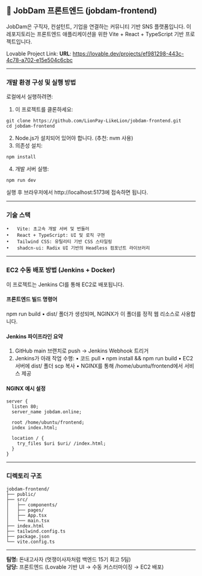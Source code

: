 ## 🦁 JobDam 프론트엔드 (jobdam-frontend)

JobDam은 구직자, 컨설턴트, 기업을 연결하는 커뮤니티 기반 SNS 플랫폼입니다.
이 레포지토리는 프론트엔드 애플리케이션을 위한 Vite + React + TypeScript 기반 프로젝트입니다.

Lovable Project Link:
**URL**: https://lovable.dev/projects/ef981298-443c-4c78-a702-e15e504c6cbc

---

### 개발 환경 구성 및 실행 방법

로컬에서 실행하려면:
1. 이 프로젝트를 클론하세요:
```
git clone https://github.com/LionPay-LikeLion/jobdam-frontend.git
cd jobdam-frontend
```

2. Node.js가 설치되어 있어야 합니다. (추천: nvm 사용)
3. 의존성 설치:
```
npm install
```
4. 개발 서버 실행:
```
npm run dev
```
실행 후 브라우저에서 http://localhost:5173에 접속하면 됩니다.

---

### 기술 스택
	•	Vite: 초고속 개발 서버 및 번들러
	•	React + TypeScript: UI 및 로직 구현
	•	Tailwind CSS: 유틸리티 기반 CSS 스타일링
	•	shadcn-ui: Radix UI 기반의 Headless 컴포넌트 라이브러리

---

### EC2 수동 배포 방법 (Jenkins + Docker)

이 프로젝트는 Jenkins CI를 통해 EC2로 배포됩니다.

#### 프론트엔드 빌드 명령어
npm run build
	•	dist/ 폴더가 생성되며, NGINX가 이 폴더를 정적 웹 리소스로 사용합니다.

#### Jenkins 파이프라인 요약
1. GitHub main 브랜치로 push → Jenkins Webhook 트리거
2. Jenkins가 아래 작업 수행:
	•	코드 pull
	•	npm install && npm run build
	•	EC2 서버에 dist/ 폴더 scp 복사
	•	NGINX를 통해 /home/ubuntu/frontend에서 서비스 제공

#### NGINX 예시 설정
```
server {
  listen 80;
  server_name jobdam.online;

  root /home/ubuntu/frontend;
  index index.html;

  location / {
    try_files $uri $uri/ /index.html;
  }
}
```
---

### 디렉토리 구조
```
jobdam-frontend/
├── public/
├── src/
│   ├── components/
│   ├── pages/
│   ├── App.tsx
│   └── main.tsx
├── index.html
├── tailwind.config.ts
├── package.json
└── vite.config.ts
```

---  
**팀명:** 돈내고사자 (멋쟁이사자처럼 백엔드 15기 회고 5팀)  
**담당:** 프론트엔드 (Lovable 기반 UI → 수동 커스터마이징 → EC2 배포)  
